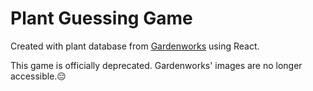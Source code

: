 <h1>Plant Guessing Game</h1>

Created with plant database from [Gardenworks](https://gardenworks.ca) using React.

This game is officially deprecated.
Gardenworks' images are no longer accessible.😔
